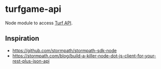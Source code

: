 # turfgame-api
Node module to access [Turf API](api.turfgame.com).

## Inspiration
* https://github.com/stormpath/stormpath-sdk-node
* https://stormpath.com/blog/build-a-killer-node-dot-js-client-for-your-rest-plus-json-api
